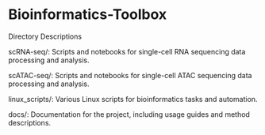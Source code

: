 # Bioinformatics-Toolbox

Directory Descriptions

scRNA-seq/: Scripts and notebooks for single-cell RNA sequencing data processing and analysis.

scATAC-seq/: Scripts and notebooks for single-cell ATAC sequencing data processing and analysis.

linux_scripts/: Various Linux scripts for bioinformatics tasks and automation.

docs/: Documentation for the project, including usage guides and method descriptions.
